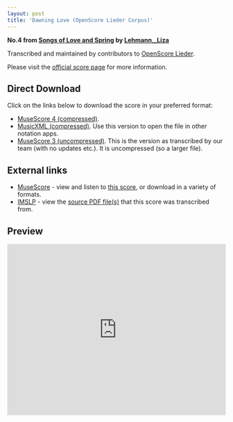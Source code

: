 ```yaml
---
layout: post
title: 'Dawning Love (OpenScore Lieder Corpus)'
---
```


__No.4 from [Songs of Love and Spring](https://fourscoreandmore.org/OpenScore/Lehmann%2C_Liza/Songs_of_Love_and_Spring/) by [Lehmann,_Liza](https://fourscoreandmore.org/OpenScore/Lehmann%2C_Liza)__

Transcribed and maintained by contributors to [OpenScore Lieder].

Please visit the [official score page] for more information.

[official score page]: https://musescore.com/openscore-lieder-corpus/scores/6762153
[OpenScore Lieder]: https://musescore.com/openscore-lieder-corpus

## Direct Download

Click on the links below to download the score in your preferred format:
- [MuseScore 4 (compressed)](https://fourscoreandmore.org/OpenScore/Lehmann%2C_Liza/Songs_of_Love_and_Spring/04_Dawning_Love.mscz).
- [MusicXML (compressed)](https://fourscoreandmore.org/OpenScore/Lehmann%2C_Liza/Songs_of_Love_and_Spring/04_Dawning_Love.mxl). Use this version to open the file in other notation apps.
- [MuseScore 3 (uncompressed)](https://raw.githubusercontent.com/OpenScore/Lieder/refs/heads/main/scores/Lehmann%2C_Liza/Songs_of_Love_and_Spring/04_Dawning_Love/lc6762153.mscx). This is the version as transcribed by our team (with no updates etc.). It is uncompressed (so a larger file).

## External links

- [MuseScore] - view and listen to [this score][MuseScore], or download in a variety of formats.
- [IMSLP] - view the [source PDF file(s)][IMSLP] that this score was transcribed from.

[MuseScore]: https://musescore.com/score/6762153
[IMSLP]: https://imslp.org/wiki/Special:ReverseLookup/627769

## Preview

<iframe width="100%" height="394" src="https://musescore.com/openscore-lieder-corpus/scores/6762153/embed" frameborder="0" allowfullscreen allow="autoplay; fullscreen"></iframe>
